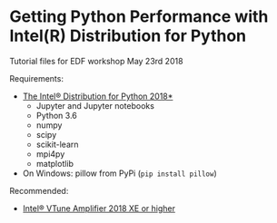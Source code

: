 # Getting Python Performance with Intel(R) Distribution for Python
Tutorial files for EDF workshop May 23rd 2018

Requirements:
- [The Intel® Distribution for Python 2018\*](https://software.intel.com/en-us/distribution-for-python)
  - Jupyter and Jupyter notebooks
  - Python 3.6
  - numpy
  - scipy
  - scikit-learn
  - mpi4py
  - matplotlib
- On Windows: pillow from PyPi (```pip install pillow```)
  
Recommended:
- [Intel® VTune Amplifier 2018 XE or higher](https://software.intel.com/en-us/intel-vtune-amplifier-xe/)
